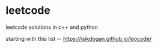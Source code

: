 # leetcode
leetcode solutions in c++ and python

starting with this list -- https://isikdogan.github.io/leocode/
